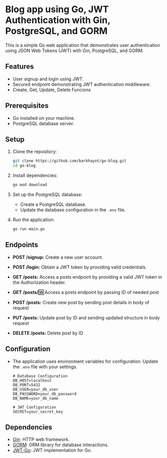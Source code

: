 # Blog app using Go, JWT Authentication with Gin, PostgreSQL, and GORM

This is a simple Go web application that demonstrates user authentication using JSON Web Tokens (JWT) with Gin, PostgreSQL, and GORM.

## Features

- User signup and login using JWT.
- Secured endpoint demonstrating JWT authentication middleware.
- Create, Get, Update, Delete Funcions

## Prerequisites

- Go installed on your machine.
- PostgreSQL database server.

## Setup

1. Clone the repository:

    ```bash
    git clone https://github.com/barkhayot/go-blog.git
    cd go-blog
    ```

2. Install dependencies:

    ```bash
    go mod download
    ```

3. Set up the PostgreSQL database:

    - Create a PostgreSQL database.
    - Update the database configuration in the `.env` file.

4. Run the application:

    ```bash
    go run main.go
    ```

## Endpoints

- **POST /signup:** Create a new user account.

- **POST /login:** Obtain a JWT token by providing valid credentials.

- **GET /posts:** Access a posts endpoint by providing a valid JWT token in the Authorization header.

- **GET /posts/:id:** Access a posts endpoint by passing ID of needed post

- **POST /posts:** Create new post by sending post details in body of request

- **PUT /posts:** Update post by ID and sending updated structure in body request

- **DELETE /posts:** Delete post by ID 

## Configuration

- The application uses environment variables for configuration. Update the `.env` file with your settings.

    ```env
    # Database Configuration
    DB_HOST=localhost
    DB_PORT=5432
    DB_USER=your_db_user
    DB_PASSWORD=your_db_password
    DB_NAME=your_db_name

    # JWT Configuration
    SECRET=your_secret_key
    ```

## Dependencies

- [Gin](https://github.com/gin-gonic/gin): HTTP web framework.
- [GORM](https://gorm.io/): ORM library for database interactions.
- [JWT-Go](https://github.com/dgrijalva/jwt-go): JWT implementation for Go.
